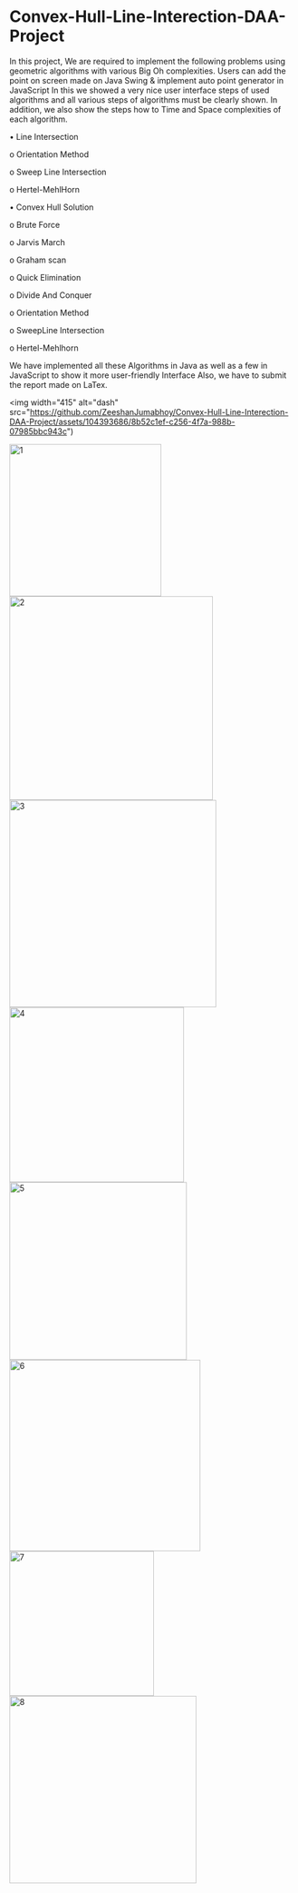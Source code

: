 # Convex-Hull-Line-Interection-DAA-Project

In this project, We are required to implement the following problems using geometric algorithms
with various Big Oh complexities. Users can add the point on screen made on Java Swing & implement auto point generator in JavaScript In this we showed a very nice user interface
steps of used algorithms and all various steps of algorithms must be clearly shown. In addition,
we also show the steps how to Time and Space complexities of each algorithm.

• Line Intersection

o Orientation Method 

o Sweep Line Intersection

o Hertel-MehlHorn

• Convex Hull Solution 

o Brute Force

o Jarvis March

o Graham scan


o Quick Elimination

o Divide And Conquer

o Orientation Method 

o SweepLine Intersection

o Hertel-Mehlhorn

We have implemented all these Algorithms in Java as well as a few in JavaScript to show it more user-friendly Interface
Also, we have to submit the report made on LaTex.

<img width="415" alt="dash" src="https://github.com/ZeeshanJumabhoy/Convex-Hull-Line-Interection-DAA-Project/assets/104393686/8b52c1ef-c256-4f7a-988b-07985bbc943c")

<img width="268" alt="1" src="https://github.com/ZeeshanJumabhoy/Convex-Hull-Line-Interection-DAA-Project/assets/104393686/15fb54f4-97a4-4e46-b201-fe0715023683">

<img width="359" alt="2" src="https://github.com/ZeeshanJumabhoy/Convex-Hull-Line-Interection-DAA-Project/assets/104393686/1fe616c5-2474-43a4-8f80-e8e6de58d558">

<img width="365" alt="3" src="https://github.com/ZeeshanJumabhoy/Convex-Hull-Line-Interection-DAA-Project/assets/104393686/6738ca1e-a7c6-4e4d-8dc1-6a777256f1b1">

<img width="308" alt="4" src="https://github.com/ZeeshanJumabhoy/Convex-Hull-Line-Interection-DAA-Project/assets/104393686/76286797-d61e-4527-b8a8-b181437831e8">

<img width="313" alt="5" src="https://github.com/ZeeshanJumabhoy/Convex-Hull-Line-Interection-DAA-Project/assets/104393686/a77e7560-3f9d-4ca4-b3dc-6024d0ca2e96">

<img width="337" alt="6" src="https://github.com/ZeeshanJumabhoy/Convex-Hull-Line-Interection-DAA-Project/assets/104393686/113cba0a-6c99-4b2c-b2ed-d35deb832579">

<img width="255" alt="7" src="https://github.com/ZeeshanJumabhoy/Convex-Hull-Line-Interection-DAA-Project/assets/104393686/73bcdc96-5282-48da-98cb-0aaf9d4c943c">

<img width="330" alt="8" src="https://github.com/ZeeshanJumabhoy/Convex-Hull-Line-Interection-DAA-Project/assets/104393686/0cb24ea8-47f9-4df5-ac10-6d2b869f8dac">

